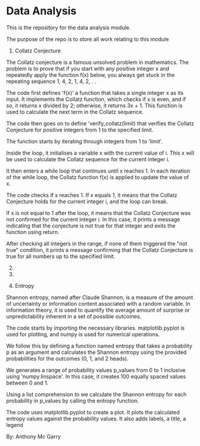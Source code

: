 # Data Analysis
This is the repository for the data analysis module.

The purpose of the repo is to store all work relating to this module

1. Collatz Conjecture

The Collatz conjecture is a famous unsolved problem in mathematics. The problem is to prove that if you start with any positive integer x and repeatedly apply the function f(x) below, you always get stuck in the repeating sequence 1, 4, 2, 1, 4, 2, . .

The code first defines 'f(x)' a function that takes a single integer x as its input. It implements the Collatz function, which checks if x is even, and if so, it returns x divided by 2; otherwise, it returns 3x + 1. This function is used to calculate the next term in the Collatz sequence.

The code then goes on to define 'verify_collatz(limit) that verifies the Collatz Conjecture for positive integers from 1 to the specified limit.

The function starts by iterating through integers from 1 to 'limit'.

Inside the loop, it initialises a variable x with the current value of i. This x will be used to calculate the Collatz sequence for the current integer i.

It then enters a while loop that continues until x reaches 1. In each iteration of the while loop, the Collatz function f(x) is applied to update the value of x.

The code checks if x reaches 1. If x equals 1, it means that the Collatz Conjecture holds for the current integer i, and the loop can break.

If x is not equal to 1 after the loop, it means that the Collatz Conjecture was not confirmed for the current integer i. In this case, it prints a message indicating that the conjecture is not true for that integer and exits the function using return.

After checking all integers in the range, if none of them triggered the "not true" condition, it prints a message confirming that the Collatz Conjecture is true for all numbers up to the specified limit.


2.








3.







4. Entropy

Shannon entropy, named after Claude Shannon, is a measure of the amount of uncertainty or information content associated with a random variable. In information theory, it is used to quantify the average amount of surprise or unpredictability inherent in a set of possible outcomes.

The code starts by importing the necessary libraries. matplotlib.pyplot is used for plotting, and numpy is used for numerical operations.

We follow this by defining a function named entropy that takes a probability p as an argument and calculates the Shannon entropy using the provided probabilities for the outcomes (0, 1, and 2 heads).

We generates a range of probability values p_values from 0 to 1 inclusive using 'numpy.linspace'. In this case, it creates 100 equally spaced values between 0 and 1.

Using a list comprehension to we calculate the Shannon entropy for each probability in p_values by calling the entropy function.

The code uses matplotlib.pyplot to create a plot. It plots the calculated entropy values against the probability values. It also adds labels, a title, a legend

By: Anthony Mc Garry